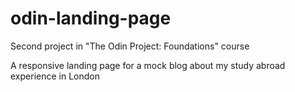 # odin-landing-page
Second project in "The Odin Project: Foundations" course

A responsive landing page for a mock blog about my study abroad experience in London
